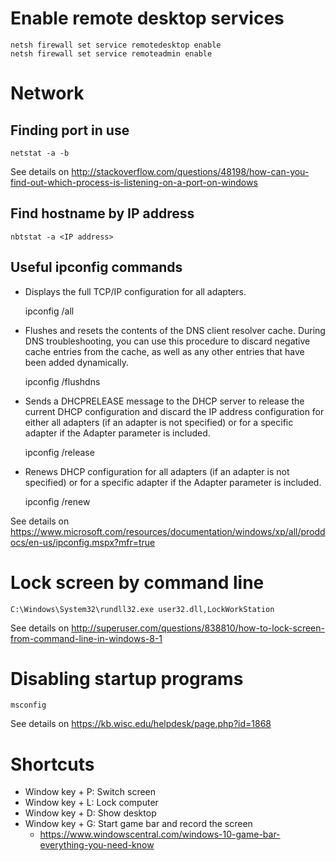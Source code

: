 # Enable remote desktop services

    netsh firewall set service remotedesktop enable
    netsh firewall set service remoteadmin enable

# Network

## Finding port in use

    netstat -a -b

See details on <http://stackoverflow.com/questions/48198/how-can-you-find-out-which-process-is-listening-on-a-port-on-windows> 

## Find hostname by IP address

    nbtstat -a <IP address>

## Useful ipconfig commands

* Displays the full TCP/IP configuration for all adapters.

    ipconfig /all

* Flushes and resets the contents of the DNS client resolver cache. During DNS troubleshooting, you can use this procedure to discard negative cache entries from the cache, as well as any other entries that have been added dynamically. 

    ipconfig /flushdns

* Sends a DHCPRELEASE message to the DHCP server to release the current DHCP configuration and discard the IP address configuration for either all adapters (if an adapter is not specified) or for a specific adapter if the Adapter parameter is included.

    ipconfig /release

* Renews DHCP configuration for all adapters (if an adapter is not specified) or for a specific adapter if the Adapter parameter is included.

    ipconfig /renew

See details on <https://www.microsoft.com/resources/documentation/windows/xp/all/proddocs/en-us/ipconfig.mspx?mfr=true>

# Lock screen by command line

    C:\Windows\System32\rundll32.exe user32.dll,LockWorkStation

See details on <http://superuser.com/questions/838810/how-to-lock-screen-from-command-line-in-windows-8-1>

# Disabling startup programs

    msconfig

See details on <https://kb.wisc.edu/helpdesk/page.php?id=1868>

# Shortcuts

* Window key + P: Switch screen
* Window key + L: Lock computer
* Window key + D: Show desktop
* Window key + G: Start game bar and record the screen
  * https://www.windowscentral.com/windows-10-game-bar-everything-you-need-know

